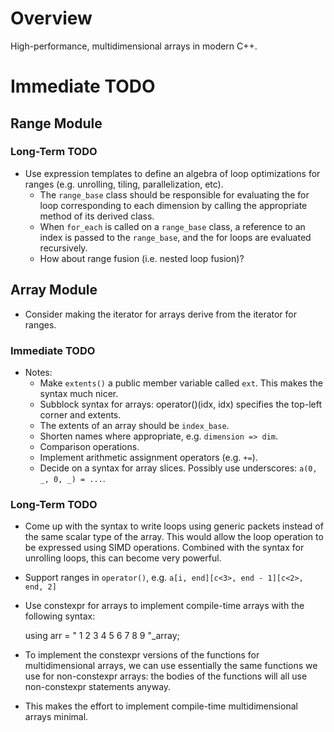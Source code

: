 <!--
  ** File Name: README.md
  ** Author:    Aditya Ramesh
  ** Date:      11/23/2014
  ** Contact:   _@adityaramesh.com
-->

# Overview

High-performance, multidimensional arrays in modern C++.

# Immediate TODO

## Range Module

### Long-Term TODO

- Use expression templates to define an algebra of loop optimizations for
ranges (e.g. unrolling, tiling, parallelization, etc).
  - The `range_base` class should be responsible for evaluating the for loop
  corresponding to each dimension by calling the appropriate method of its
  derived class.
  - When `for_each` is called on a `range_base` class, a reference to an index
  is passed to the `range_base`, and the for loops are evaluated recursively.
  - How about range fusion (i.e. nested loop fusion)?

## Array Module

- Consider making the iterator for arrays derive from the iterator for ranges.

### Immediate TODO

- Notes:
  - Make `extents()` a public member variable called `ext`. This makes the
  syntax much nicer.
  - Subblock syntax for arrays: operator()(idx, idx) specifies the top-left
  corner and extents.
  - The extents of an array should be `index_base`.
  - Shorten names where appropriate, e.g. `dimension => dim`.
  - Comparison operations.
  - Implement arithmetic assignment operators (e.g. `+=`).
  - Decide on a syntax for array slices. Possibly use underscores: `a(0, _, 0, _) = ...`.

### Long-Term TODO

- Come up with the syntax to write loops using generic packets instead of the
same scalar type of the array. This would allow the loop operation to be
expressed using SIMD operations. Combined with the syntax for unrolling loops,
this can become very powerful.

- Support ranges in `operator()`, e.g. `a[i, end][c<3>, end - 1][c<2>, end, 2]`
- Use constexpr for arrays to implement compile-time arrays with the following
syntax:

  	using arr = "
		1 2 3
		4 5 6
		7 8 9
	"_array;

- To implement the constexpr versions of the functions for multidimensional
arrays, we can use essentially the same functions we use for non-constexpr
arrays: the bodies of the functions will all use non-constexpr statements
anyway.
- This makes the effort to implement compile-time multidimensional arrays
minimal.
